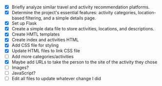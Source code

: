 - [x] Briefly analyze similar travel and activity recommendation platforms.
- [x] Determine the project's essential features: activity categories, location-based filtering, and a simple details page.
- [x] Set up Flask
- [x] Create a simple data file to store activities, locations, and descriptions.
- [x] Create HMTL templates
- [x] Create index and activities HTML
- [x] Add CSS file for styling
- [x] Update HTML files to link CSS file
- [ ] Add more categories/activities
- [x] Maybe add URLs to take the person to the site of the activity they chose
- [ ] Images?
- [ ] JavaScript?
- [ ] Edit all files to update whatever change I did
